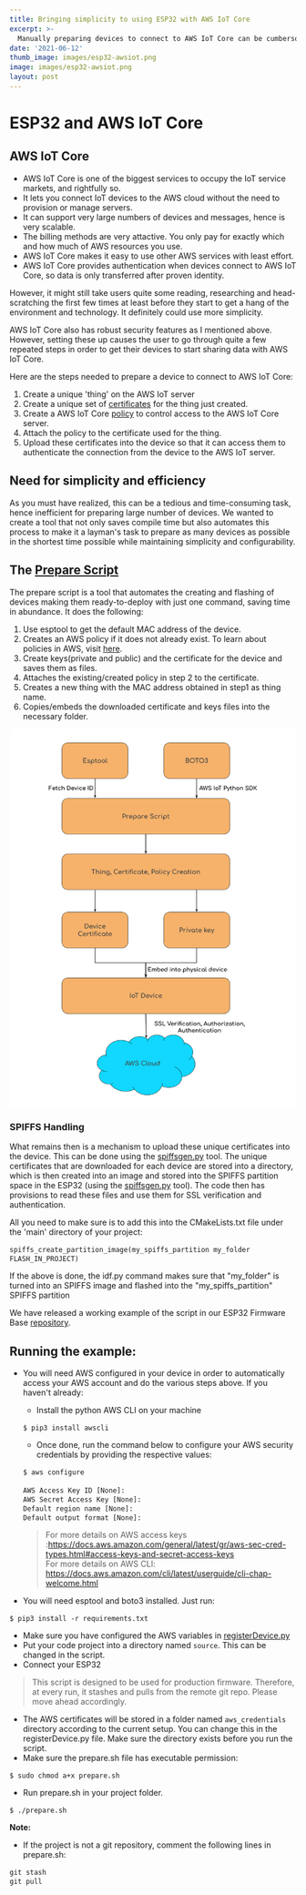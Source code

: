 ```yaml
---
title: Bringing simplicity to using ESP32 with AWS IoT Core
excerpt: >-
  Manually preparing devices to connect to AWS IoT Core can be cumbersome, specially in large nummbers. Here is how to do it using a 'prepare' script that saves build time and automates the process for simplicity. 
date: '2021-06-12'
thumb_image: images/esp32-awsiot.png
image: images/esp32-awsiot.png
layout: post
---
```


# ESP32 and AWS IoT Core

## AWS IoT Core
- AWS IoT Core is one of the biggest services to occupy the IoT service markets, and rightfully so.
- It lets you connect IoT devices to the AWS cloud without the need to provision or manage servers.
- It can support very large numbers of devices and messages, hence is very scalable.
- The billing methods are very attactive. You only pay for exactly which and how much of AWS resources you use.
- AWS IoT Core makes it easy to use other AWS services with least effort.
- AWS IoT Core provides authentication when devices connect to AWS IoT Core, so data is only transferred after proven identity.

However, it might still take users quite some reading, researching and head-scratching the first few times at least before they start to get a hang of the environment and technology. It definitely could use more simplicity.

AWS IoT Core also has robust security features as I mentioned above. However, setting these up causes the user to go through quite a few repeated steps in order to get their devices to start sharing data with AWS IoT Core.

Here are the steps needed to prepare a device to connect to AWS IoT Core:
1. Create a unique 'thing' on the AWS IoT server
2. Create a unique set of [certificates](https://docs.aws.amazon.com/iot/latest/developerguide/x509-client-certs.html) for the thing just created.
3. Create a AWS IoT Core [policy](https://docs.aws.amazon.com/iot/latest/developerguide/iot-policies.html) to control access to the AWS IoT Core server.
4. Attach the policy to the certificate used for the thing.
5. Upload these certificates into the device so that it can access them to authenticate the connection from the device to the AWS IoT server.

## Need for simplicity and efficiency
As you must have realized, this can be a tedious and time-consuming task, hence inefficient for preparing large number of devices. We wanted to create a tool that not only saves compile time but also automates this process to make it a layman's task to prepare as many devices as possible in the shortest time possible while maintaining simplicity and configurability.

## The [Prepare Script](https://github.com/IoTReady/prepare_script_awsiot)
The prepare script is a tool that automates the creating and flashing of devices making them ready-to-deploy with just one command, saving time in abundance. It does the following:

1. Use esptool to get the default MAC address of the device.
2. Creates an AWS policy if it does not already exist. To learn about policies in AWS, visit [here](https://docs.aws.amazon.com/iot/latest/developerguide/iot-policies.html).
3. Create keys(private and public) and the certificate for the device and saves them as files.
4. Attaches the existing/created policy in step 2 to the certificate.
5. Creates a new thing with the MAC address obtained in step1 as thing name.
6. Copies/embeds the downloaded certificate and keys files into the necessary folder.

![prepare_flow](/images/prepare_script_flow.png)

### SPIFFS Handling
What remains then is a mechanism to upload these unique certificates into the device. This can be done using the [spiffsgen.py](https://docs.espressif.com/projects/esp-idf/en/latest/esp32/api-reference/storage/spiffs.html#spiffsgen-py) tool. The unique certificates that are downloaded for each device are stored into a directory, which is then created into an image and stored into the SPIFFS partition space in the ESP32 (using the [spiffsgen.py](https://docs.espressif.com/projects/esp-idf/en/latest/esp32/api-reference/storage/spiffs.html#spiffsgen-py) tool). The code then has provisions to read these files and use them for SSL verification and authentication.

All you need to make sure is to add this into the CMakeLists.txt file under the 'main' directory of your project:
````
spiffs_create_partition_image(my_spiffs_partition my_folder FLASH_IN_PROJECT)
````
If the above is done, the idf.py command makes sure that "my_folder" is turned into an SPIFFS image and flashed into the "my_spiffs_partition" SPIFFS partition

We have released a working example of the script in our ESP32 Firmware Base [repository](https://github.com/IoTReady/esp32_firmware_base/tree/master/examples/aws_iot). 

## Running the example:
- You will need AWS configured in your device in order to automatically access your AWS account and do the various steps above. If you haven't already:
    - Install the python AWS CLI on your machine
    ````
    $ pip3 install awscli
    ````
    - Once done, run the command below to configure your AWS security credentials by providing the respective values:
    ````
    $ aws configure

    AWS Access Key ID [None]:
    AWS Secret Access Key [None]:
    Default region name [None]:
    Default output format [None]:
    ````
    > For more details on AWS access keys :https://docs.aws.amazon.com/general/latest/gr/aws-sec-cred-types.html#access-keys-and-secret-access-keys<br>
    For more details on AWS CLI: https://docs.aws.amazon.com/cli/latest/userguide/cli-chap-welcome.html

- You will need esptool and boto3 installed. Just run:
````
$ pip3 install -r requirements.txt
````
- Make sure you have configured the AWS variables in [registerDevice.py](./registerDevice.py#L19)
- Put your code project into a directory named `source`. This can be changed in the script.
- Connect your ESP32 
> This script is designed to be used for production firmware. Therefore, at every run, it stashes and pulls from the remote git repo. Please move ahead accordingly.
- The AWS certificates will be stored in a folder named `aws_credentials` directory according to the current setup. You can change this in the registerDevice.py file. Make sure the directory exists before you run the script.
- Make sure the prepare.sh file has executable permission:
````
$ sudo chmod a+x prepare.sh
````
- Run prepare.sh in your project folder.
````
$ ./prepare.sh
````

**Note:**
- If the project is not a git repository, comment the following lines in prepare.sh:
````
git stash
git pull
````
